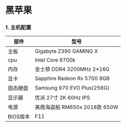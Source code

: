 # 黑苹果
### 1. 主机配置

|部件|型号|
|-|-|
|主板|Gigabyte Z390 GAMING X|
|cpu|Intel Core 9700k|
|内存|金士顿 DDR4 3200MHz 2*16G|
|显卡|Sapphire Radeon Rx 5700 8GB|
|固态硬盘|Samsung 970 EVO Plus(256G)|
|显示器|优派 27寸 2K 60Hz IPS|
|电源|美商海盗船 RM650x 2018款 650W|
|BIOS版本|F11|
